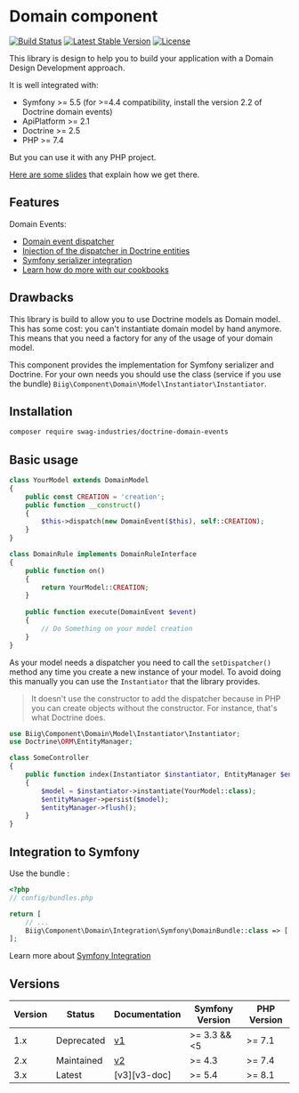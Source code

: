 Domain component
================

[![Build Status](https://github.com/swagindustries/doctrine-domain-events/actions/workflows/ci.yaml/badge.svg)](https://travis-ci.org/biig-io/DomainComponent)
[![Latest Stable Version](https://poser.pugx.org/biig/domain/v/stable)](https://packagist.org/packages/biig/domain)
[![License](https://poser.pugx.org/biig/domain/license)](https://packagist.org/packages/biig/domain)

This library is design to help you to build your application with a Domain Design Development approach.

It is well integrated with:

- Symfony >= 5.5 (for >=4.4 compatibility, install the version 2.2 of Doctrine domain events)
- ApiPlatform >= 2.1
- Doctrine >= 2.5
- PHP >= 7.4

But you can use it with any PHP project.

[Here are some slides](https://talks.nekland.fr/DoctrineDomainEvents/) that explain how we get there.

Features
--------

Domain Events:

* [Domain event dispatcher](docs/domain_event_dispatcher.md)
* [Injection of the dispatcher in Doctrine entities](docs/injection_in_doctrine_entities.md)
* [Symfony serializer integration](docs/symfony_serializer_integration.md)
* [Learn how do more with our cookbooks](docs/cookbooks.md)

Drawbacks
---------

This library is build to allow you to use Doctrine models as Domain model. This has some cost:
you can't instantiate domain model by hand anymore. This means that you need a factory for any of
the usage of your domain model.

This component provides the implementation for Symfony serializer and Doctrine. For your own
needs you should use the class (service if you use the bundle) `Biig\Component\Domain\Model\Instantiator\Instantiator`.

Installation
------------

```bash
composer require swag-industries/doctrine-domain-events
```

Basic usage
-----------

```php
class YourModel extends DomainModel
{
    public const CREATION = 'creation';
    public function __construct()
    {
        $this->dispatch(new DomainEvent($this), self::CREATION);
    }
}
```

```php
class DomainRule implements DomainRuleInterface
{
    public function on()
    {
        return YourModel::CREATION;
    }
    
    public function execute(DomainEvent $event)
    {
        // Do Something on your model creation
    }
}
```

As your model needs a dispatcher you need to call the `setDispatcher()` method any time you create a new instance of your model. To avoid doing this manually you can use the `Instantiator` that the library provides.

> It doesn't use the constructor to add the dispatcher because in PHP you can create objects without the constructor. For instance, that's what Doctrine does.

```php
use Biig\Component\Domain\Model\Instantiator\Instantiator;
use Doctrine\ORM\EntityManager;

class SomeController
{
    public function index(Instantiator $instantiator, EntityManager $entityManager)
    {
        $model = $instantiator->instantiate(YourModel::class);
        $entityManager->persist($model);
        $entityManager->flush();
    }
}
```

Integration to Symfony
----------------------

Use the bundle :

```php
<?php
// config/bundles.php

return [
    // ...
    Biig\Component\Domain\Integration\Symfony\DomainBundle::class => ['all' => true],
];
```

Learn more about [Symfony Integration](/docs/domain_event_dispatcher.md#symfony-integration)

Versions
--------

| Version | Status     | Documentation  | Symfony Version | PHP Version |
|---------|------------|----------------|-----------------|-------------|
| 1.x     | Deprecated | [v1][v1-doc]   | >= 3.3 && <5    | >= 7.1      |
| 2.x     | Maintained | [v2][v2-doc]   | >= 4.3          | >= 7.4      |
| 3.x     | Latest     | [v3][v3-doc]   | >= 5.4          | >= 8.1      |

[v1-doc]: https://github.com/swagindustries/doctrine-domain-events/tree/v1.5.2/docs
[v2-doc]: https://github.com/swagindustries/doctrine-domain-events/tree/v2.3.3/docs
[v3-docs]: https://github.com/swagindustries/doctrine-domain-events/tree/master/docs
